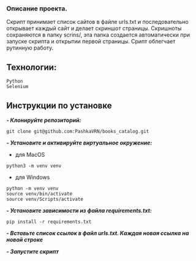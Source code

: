 ### Опиcание проекта.

Скрипт принимает список сайтов в файле urls.txt и последовательно открывает каждый сайт и делает скриншот страницы.
Скришноты сохраняются в папку scrins/, эта папка создается автоматически при запуске скрипта и открытии первой страницы.
Срипт облегчает рутинную работу.

## Технологии:
```
Python
Selenium
```

## Инструкции по установке
***- Клонируйте репозиторий:***
```
git clone git@github.com:PashkaVRN/books_catalog.git
```

***- Установите и активируйте виртуальное окружение:***
- для MacOS
```
python3 -m venv venv
```
- для Windows
```
python -m venv venv
source venv/bin/activate
source venv/Scripts/activate
```

***- Установите зависимости из файла requirements.txt:***
```
pip install -r requirements.txt
```

***- Вставьте список ссылок в файл urls.txt. Каждая новая ссылка на новой строке***

***- Запустите скрипт***
